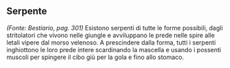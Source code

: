 ## **Serpente**

*(Fonte: Bestiario, pag. 301)* Esistono serpenti di tutte le forme possibili, dagli stritolatori che vivono nelle giungle e avviluppano le prede nelle spire alle letali vipere dal morso velenoso. A prescindere dalla forma, tutti i serpenti inghiottono le loro prede intere scardinando la mascella e usando i possenti muscoli per spingere il cibo giù per la gola e fino allo stomaco.
